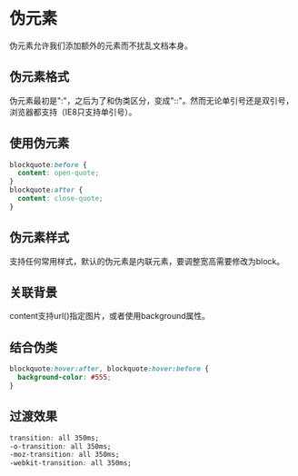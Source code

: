 # 伪元素

伪元素允许我们添加额外的元素而不扰乱文档本身。

## 伪元素格式

伪元素最初是":"，之后为了和伪类区分，变成"::"。然而无论单引号还是双引号，浏览器都支持（IE8只支持单引号）。

## 使用伪元素

```css
blockquote:before {
  content: open-quote;
}
blockquote:after {
  content: close-quote;
}
```

## 伪元素样式

支持任何常用样式，默认的伪元素是内联元素，要调整宽高需要修改为block。

## 关联背景

content支持url()指定图片，或者使用background属性。

## 结合伪类

```css
blockquote:hover:after, blockquote:hover:before {
  background-color: #555;
}
```

## 过渡效果

```css
transition: all 350ms;
-o-transition: all 350ms;
-moz-transition: all 350ms;
-webkit-transition: all 350ms;
```